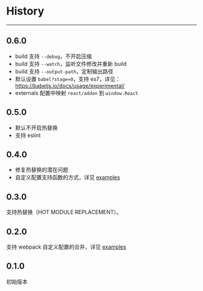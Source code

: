 # History

---

## 0.6.0

- build 支持 `--debug`，不开启压缩
- build 支持 `--watch`，监听文件修改并重新 build
- build 支持 `--output-path`，定制输出路径
- 默认设置 `babel?stage=0`，支持 es7，详见：https://babeljs.io/docs/usage/experimental/
- externals 配置中映射 `react/addon` 到 `window.React`

## 0.5.0

- 默认不开启热替换
- 支持 eslint

## 0.4.0

- 修复热替换的潜在问题
- 自定义配置支持函数的方式，详见 [examples](./examples/customize-with-reactcss)

## 0.3.0

支持热替换（HOT MODULE REPLACEMENT）。

## 0.2.0

支持 webpack 自定义配置的合并，详见 [examples](./examples/customize-with-reactcss)

## 0.1.0

初始版本

